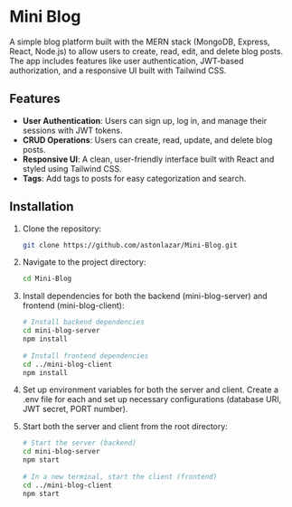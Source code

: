 # Mini Blog

A simple blog platform built with the MERN stack (MongoDB, Express, React, Node.js) to allow users to create, read, edit, and delete blog posts. The app includes features like user authentication, JWT-based authorization, and a responsive UI built with Tailwind CSS.

## Features

- **User Authentication**: Users can sign up, log in, and manage their sessions with JWT tokens.
- **CRUD Operations**: Users can create, read, update, and delete blog posts.
- **Responsive UI**: A clean, user-friendly interface built with React and styled using Tailwind CSS.
- **Tags**: Add tags to posts for easy categorization and search.


## Installation

1. Clone the repository:
   ```bash
   git clone https://github.com/astonlazar/Mini-Blog.git

2. Navigate to the project directory:
   ```bash
   cd Mini-Blog

3. Install dependencies for both the backend (mini-blog-server) and frontend (mini-blog-client):
   ```bash
   # Install backend dependencies
   cd mini-blog-server
   npm install
  
   # Install frontend dependencies
   cd ../mini-blog-client
   npm install

4. Set up environment variables for both the server and client. Create a .env file for each and set up necessary configurations       (database URI, JWT secret, PORT number).

5. Start both the server and client from the root directory:
   ```bash
   # Start the server (backend)
   cd mini-blog-server
   npm start
    
   # In a new terminal, start the client (frontend)
   cd ../mini-blog-client
   npm start

